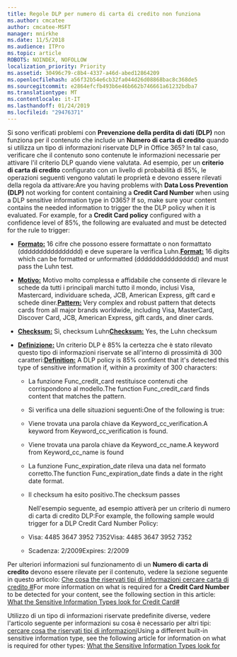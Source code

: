 ```yaml
---
title: Regole DLP per numero di carta di credito non funziona
ms.author: cmcatee
author: cmcatee-MSFT
manager: mnirkhe
ms.date: 11/5/2018
ms.audience: ITPro
ms.topic: article
ROBOTS: NOINDEX, NOFOLLOW
localization_priority: Priority
ms.assetid: 30496c79-c8b4-4337-a46d-abed12864209
ms.openlocfilehash: a56f32b54e6cb32fa044d26d08868bac8c368de5
ms.sourcegitcommit: e2864efcfb493b6e46b662b746661a61232bdba7
ms.translationtype: MT
ms.contentlocale: it-IT
ms.lasthandoff: 01/24/2019
ms.locfileid: "29476371"
---
```

<span data-ttu-id="eb8fc-p101">Si sono verificati problemi con **Prevenzione della perdita di dati (DLP)** non funziona per il contenuto che include un **Numero di carta di credito** quando si utilizza un tipo di informazioni riservate DLP in Office 365? In tal caso, verificare che il contenuto sono contenute le informazioni necessarie per attivare l'il criterio DLP quando viene valutata. Ad esempio, per un **criterio di carta di credito** configurato con un livello di probabilità di 85%, le operazioni seguenti vengono valutati le proprietà e devono essere rilevati della regola da attivare:</span><span class="sxs-lookup"><span data-stu-id="eb8fc-p101">Are you having problems with **Data Loss Prevention (DLP)** not working for content containing a **Credit Card Number** when using a DLP sensitive information type in O365? If so, make sure your content contains the needed information to trigger the the DLP policy when it is evaluated. For example, for a **Credit Card policy** configured with a confidence level of 85%, the following are evaluated and must be detected for the rule to trigger:</span></span> 
  
- <span data-ttu-id="eb8fc-105">**[Formato:](https://docs.microsoft.com/en-us/office365/securitycompliance/what-the-sensitive-information-types-look-for#format-19)** 16 cifre che possono essere formattate o non formattato (dddddddddddddddd) e deve superare la verifica Luhn.</span><span class="sxs-lookup"><span data-stu-id="eb8fc-105">**[Format:](https://docs.microsoft.com/en-us/office365/securitycompliance/what-the-sensitive-information-types-look-for#format-19)** 16 digits which can be formatted or unformatted (dddddddddddddddd) and must pass the Luhn test.</span></span> 
    
- <span data-ttu-id="eb8fc-106">**[Motivo:](https://docs.microsoft.com/en-us/office365/securitycompliance/what-the-sensitive-information-types-look-for#pattern-19)** Motivo molto complessa e affidabile che consente di rilevare le schede da tutti i principali marchi tutto il mondo, inclusi Visa, Mastercard, individuare scheda, JCB, American Express, gift card e schede diner.</span><span class="sxs-lookup"><span data-stu-id="eb8fc-106">**[Pattern:](https://docs.microsoft.com/en-us/office365/securitycompliance/what-the-sensitive-information-types-look-for#pattern-19)** Very complex and robust pattern that detects cards from all major brands worldwide, including Visa, MasterCard, Discover Card, JCB, American Express, gift cards, and diner cards.</span></span> 
    
- <span data-ttu-id="eb8fc-107">**[Checksum:](https://docs.microsoft.com/en-us/office365/securitycompliance/what-the-sensitive-information-types-look-for#checksum-19)** Sì, checksum Luhn</span><span class="sxs-lookup"><span data-stu-id="eb8fc-107">**[Checksum:](https://docs.microsoft.com/en-us/office365/securitycompliance/what-the-sensitive-information-types-look-for#checksum-19)** Yes, the Luhn checksum</span></span> 
    
- <span data-ttu-id="eb8fc-108">**[Definizione:](https://docs.microsoft.com/en-us/office365/securitycompliance/what-the-sensitive-information-types-look-for#definition-19)** Un criterio DLP è 85% la certezza che è stato rilevato questo tipo di informazioni riservate se all'interno di prossimità di 300 caratteri:</span><span class="sxs-lookup"><span data-stu-id="eb8fc-108">**[Definition:](https://docs.microsoft.com/en-us/office365/securitycompliance/what-the-sensitive-information-types-look-for#definition-19)** A DLP policy is 85% confident that it's detected this type of sensitive information if, within a proximity of 300 characters:</span></span> 
    
  - <span data-ttu-id="eb8fc-109">La funzione Func_credit_card restituisce contenuti che corrispondono al modello.</span><span class="sxs-lookup"><span data-stu-id="eb8fc-109">The function Func_credit_card finds content that matches the pattern.</span></span>
    
  - <span data-ttu-id="eb8fc-110">Si verifica una delle situazioni seguenti:</span><span class="sxs-lookup"><span data-stu-id="eb8fc-110">One of the following is true:</span></span> 
    
  - <span data-ttu-id="eb8fc-111">Viene trovata una parola chiave da Keyword_cc_verification.</span><span class="sxs-lookup"><span data-stu-id="eb8fc-111">A keyword from Keyword_cc_verification is found.</span></span>
    
  - <span data-ttu-id="eb8fc-112">Viene trovata una parola chiave da Keyword_cc_name.</span><span class="sxs-lookup"><span data-stu-id="eb8fc-112">A keyword from Keyword_cc_name is found</span></span>
    
  - <span data-ttu-id="eb8fc-113">La funzione Func_expiration_date rileva una data nel formato corretto.</span><span class="sxs-lookup"><span data-stu-id="eb8fc-113">The function Func_expiration_date finds a date in the right date format.</span></span>
    
  - <span data-ttu-id="eb8fc-114">Il checksum ha esito positivo.</span><span class="sxs-lookup"><span data-stu-id="eb8fc-114">The checksum passes</span></span>
    
    <span data-ttu-id="eb8fc-115">Nell'esempio seguente, ad esempio attiverà per un criterio di numero di carta di credito DLP:</span><span class="sxs-lookup"><span data-stu-id="eb8fc-115">For example, the following sample would trigger for a DLP Credit Card Number Policy:</span></span>
    
  - <span data-ttu-id="eb8fc-116">Visa: 4485 3647 3952 7352</span><span class="sxs-lookup"><span data-stu-id="eb8fc-116">Visa: 4485 3647 3952 7352</span></span> 
    
  - <span data-ttu-id="eb8fc-117">Scadenza: 2/2009</span><span class="sxs-lookup"><span data-stu-id="eb8fc-117">Expires: 2/2009</span></span>
    
<span data-ttu-id="eb8fc-118">Per ulteriori informazioni sul funzionamento di un **Numero di carta di credito** devono essere rilevate per il contenuto, vedere la sezione seguente in questo articolo: [Che cosa the riservati tipi di informazioni cercare carta di credito #](https://docs.microsoft.com/en-us/office365/securitycompliance/what-the-sensitive-information-types-look-for#credit-card-number)</span><span class="sxs-lookup"><span data-stu-id="eb8fc-118">For more information on what is required for a **Credit Card Number** to be detected for your content, see the following section in this article: [What the Sensitive Information Types look for Credit Card#](https://docs.microsoft.com/en-us/office365/securitycompliance/what-the-sensitive-information-types-look-for#credit-card-number)</span></span>
  
<span data-ttu-id="eb8fc-119">Utilizzo di un tipo di informazioni riservate predefinite diverse, vedere l'articolo seguente per informazioni su cosa è necessario per altri tipi: [cercare cosa the riservati tipi di informazioni](https://docs.microsoft.com/en-us/office365/securitycompliance/what-the-sensitive-information-types-look-for)</span><span class="sxs-lookup"><span data-stu-id="eb8fc-119">Using a different built-in sensitive information type, see the following article for information on what is required for other types: [What the Sensitive Information Types look for](https://docs.microsoft.com/en-us/office365/securitycompliance/what-the-sensitive-information-types-look-for)</span></span>
  

